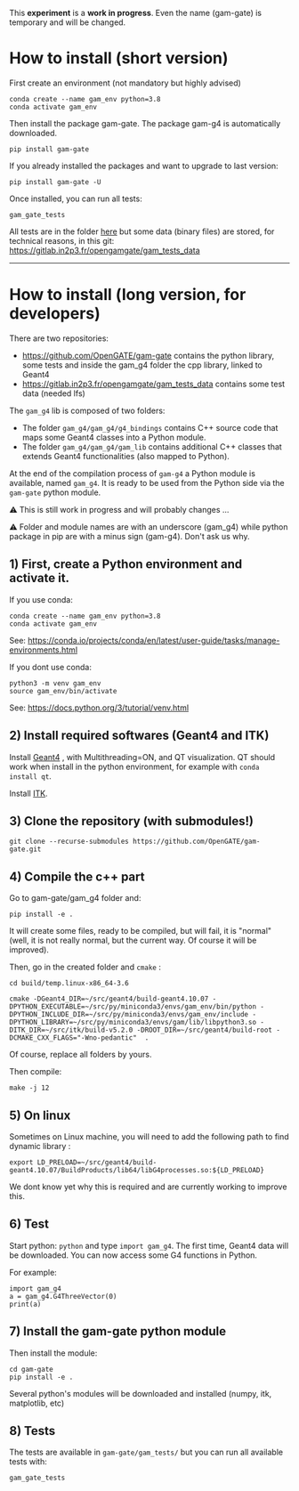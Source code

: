
This **experiment** is a **work in progress**. Even the name (gam-gate) is temporary and will be changed. 

# How to install (short version)

First create an environment (not mandatory but highly advised)

```
conda create --name gam_env python=3.8
conda activate gam_env
```

Then install the package gam-gate. The package gam-g4 is automatically downloaded.
```
pip install gam-gate
```

If you already installed the packages and want to upgrade to last version: 

```
pip install gam-gate -U
```

Once installed, you can run all tests: 
````
gam_gate_tests
````

All tests are in the folder [here](https://github.com/OpenGATE/gam-gate/tree/master/gam_tests/src) but some data (binary files) are stored, for technical reasons, in this git: https://gitlab.in2p3.fr/opengamgate/gam_tests_data


---

# How to install (long version, for developers)

There are two repositories:
- https://github.com/OpenGATE/gam-gate contains the python library, some tests and inside the gam_g4 folder the cpp library, linked to Geant4
- https://gitlab.in2p3.fr/opengamgate/gam_tests_data contains some test data (needed lfs)

The `gam_g4` lib is composed of two folders:
- The folder `gam_g4/gam_g4/g4_bindings` contains C++ source code that maps some Geant4 classes into a Python module. 
- The folder `gam_g4/gam_g4/gam_lib` contains additional C++ classes that extends Geant4 functionalities (also mapped to Python).

At the end of the compilation process of `gam-g4` a Python module is available, named `gam_g4`. It is ready to be used from the Python side via the `gam-gate` python module.

⚠️ This is still work in progress and will probably changes ...

⚠️ Folder and module names are with an underscore (gam_g4) while python package in pip are with a minus sign (gam-g4). Don't ask us why.


## 1) First, create a Python environment and activate it.

If you use conda:

```
conda create --name gam_env python=3.8
conda activate gam_env
```

See: https://conda.io/projects/conda/en/latest/user-guide/tasks/manage-environments.html

If you dont use conda: 

```
python3 -m venv gam_env 
source gam_env/bin/activate
```

See: https://docs.python.org/3/tutorial/venv.html

## 2) Install required softwares (Geant4 and ITK)


Install [Geant4](https://geant4.web.cern.ch) , with Multithreading=ON, and QT visualization. QT should work when install in the python environment, for example with `conda install qt`.

Install [ITK](https://itk.org).

## 3) Clone the repository (with submodules!)

`git clone --recurse-submodules https://github.com/OpenGATE/gam-gate.git`

## 4) Compile the c++ part

Go to gam-gate/gam_g4 folder and:

`pip install -e .`


It will create some files, ready to be compiled, but will fail, it is "normal" (well, it is not really normal, but the current way. Of course it will be improved).

Then, go in the created folder and `cmake` :

```
cd build/temp.linux-x86_64-3.6

cmake -DGeant4_DIR=~/src/geant4/build-geant4.10.07 -DPYTHON_EXECUTABLE=~/src/py/miniconda3/envs/gam_env/bin/python -DPYTHON_INCLUDE_DIR=~/src/py/miniconda3/envs/gam_env/include -DPYTHON_LIBRARY=~/src/py/miniconda3/envs/gam/lib/libpython3.so -DITK_DIR=~/src/itk/build-v5.2.0 -DROOT_DIR=~/src/geant4/build-root -DCMAKE_CXX_FLAGS="-Wno-pedantic"  . 
```


Of course, replace all folders by yours.

Then compile:

`make -j 12`

## 5) On linux

Sometimes on Linux machine, you will need to add the following path to find dynamic library :

``` 
export LD_PRELOAD=~/src/geant4/build-geant4.10.07/BuildProducts/lib64/libG4processes.so:${LD_PRELOAD}
```

We dont know yet why this is required and are currently working to improve this.

## 6) Test

Start python: `python` and type `import gam_g4`. The first time, Geant4 data will be downloaded. You can now access some G4 functions in Python.

For example:

```
import gam_g4
a = gam_g4.G4ThreeVector(0)
print(a)
```

## 7) Install the gam-gate python module

Then install the module:
```
cd gam-gate
pip install -e .
```

Several python's modules will be downloaded and installed (numpy, itk, matplotlib, etc)

## 8) Tests

The tests are available in `gam-gate/gam_tests/` but you can run all available tests with:

```
gam_gate_tests
```


